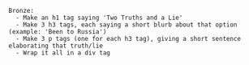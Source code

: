     Bronze:
      - Make an h1 tag saying 'Two Truths and a Lie'
      - Make 3 h3 tags, each saying a short blurb about that option (example: 'Been to Russia')
      - Make 3 p tags (one for each h3 tag), giving a short sentence elaborating that truth/lie
      - Wrap it all in a div tag
